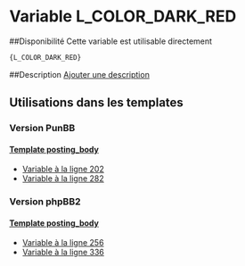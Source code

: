 # Variable L_COLOR_DARK_RED

##Disponibilité
Cette variable est utilisable directement

```html
{L_COLOR_DARK_RED}
```

##Description
[Ajouter une description](https://fa-tvars.appspot.com/var/L_COLOR_DARK_RED)

## Utilisations dans les templates

### Version PunBB

#### [Template posting_body](punbb/posting_body.md#readme)
* [Variable &agrave; la ligne 202](../punbb/posting_body.tpl#L202)
* [Variable &agrave; la ligne 282](../punbb/posting_body.tpl#L282)

### Version phpBB2

#### [Template posting_body](subsilver/posting_body.md#readme)
* [Variable &agrave; la ligne 256](../subsilver/posting_body.tpl#L256)
* [Variable &agrave; la ligne 336](../subsilver/posting_body.tpl#L336)